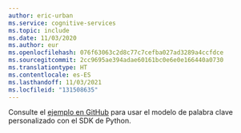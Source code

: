 ```yaml
---
author: eric-urban
ms.service: cognitive-services
ms.topic: include
ms.date: 11/03/2020
ms.author: eur
ms.openlocfilehash: 076f63063c2d8c77c7cefba027ad3289a4ccfdce
ms.sourcegitcommit: 2cc9695ae394adae60161bc0e6e0e166440a0730
ms.translationtype: HT
ms.contentlocale: es-ES
ms.lasthandoff: 11/03/2021
ms.locfileid: "131508635"
---
```

Consulte el [ejemplo en GitHub](https://github.com/Azure-Samples/cognitive-services-speech-sdk/blob/b4257370e1d799f0b8b64be9bf2a34cad8b1a251/samples/python/console/speech_sample.py#L517) para usar el modelo de palabra clave personalizado con el SDK de Python.

